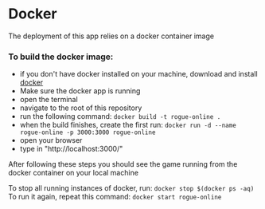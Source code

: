 # Docker
The deployment of this app relies on a docker container image

### To build the docker image:
- if you don't have docker installed on your machine, download and install [docker](https://www.docker.com/get-started)
- Make sure the docker app is running
- open the terminal
- navigate to the root of this repository
- run the following command:
```docker build -t rogue-online .```
- when the build finishes, create the first run:
```docker run -d --name rogue-online -p 3000:3000 rogue-online```
- open your browser
- type in "http://localhost:3000/"

After following these steps you should see the game running from the docker container on your local machine

To stop all running instances of docker, run:
```docker stop $(docker ps -aq)```
To run it again, repeat this command:
``````docker start rogue-online``````
